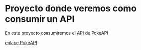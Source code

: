 # Proyecto  donde veremos como consumir un API

En este proyecto consumiremos el API de PokeAPI

[enlace PokeAPI](https://pokeapi.co/)